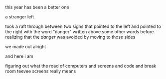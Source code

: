this year has been a better one

a stranger left

took a raft through between two signs that pointed to the left and pointed to the right with the word "danger" written above some other words
before realizing that the *danger* was avoided by moving to those sides

we made out alright

and here i am

figuring out what the road
of computers and screens and code and break room teevee screens 
really means
